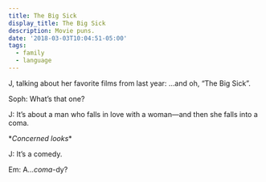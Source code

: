 ```yaml
---
title: The Big Sick
display_title: The Big Sick
description: Movie puns.
date: '2018-03-03T10:04:51-05:00'
tags:
  - family
  - language
---
```

J, talking about her favorite films from last year: …and oh, “The Big Sick”.

Soph: What’s that one?

J: It’s about a man who falls in love with a woman—and then she falls into a coma.

\**Concerned looks*\*

J: It’s a comedy.

Em: A…*coma*-dy?

